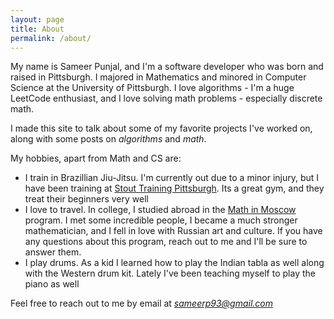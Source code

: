 ```yaml
---
layout: page
title: About
permalink: /about/
---
```


My name is Sameer Punjal, and I'm a software developer who was born and raised in Pittsburgh. I majored in Mathematics and minored in Computer Science at the University of Pittsburgh. I love algorithms - I'm a huge LeetCode enthusiast, and I love solving math problems - especially discrete math.

I made this site to talk about some of my favorite projects I've worked on, along with some posts on *algorithms* and *math*.

My hobbies, apart from Math and CS are:

- I train in Brazillian Jiu-Jitsu. I'm currently out due to a minor injury, but I have been training at [Stout Training Pittsburgh](http://stouttrainpitt.com/). Its a great gym, and they treat their beginners very well
- I love to travel. In college, I studied abroad in the [Math in Moscow](https://www.mccme.ru/mathinmoscow/) program. I met some incredible people, I became a much stronger mathematician, and I fell in love with Russian art and culture. If you have any questions about this program, reach out to me and I'll be sure to answer them.
- I play drums. As a kid I learned how to play the Indian tabla as well along with the Western drum kit. Lately I've been teaching myself to play the piano as well

Feel free to reach out to me by email at *sameerp93@gmail.com*
